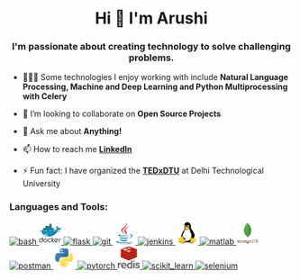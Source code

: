 
<!--
**arushi-08/arushi-08** is a ✨ _special_ ✨ repository because its `README.md` (this file) appears on your GitHub profile.

Here are some ideas to get you started:


# Hi, I'm Arushi 👋 👩🏾‍💻

I'm a Software Developer + Data Scientist who is passionate about creating technology to solve challenging problems. Some technologies I enjoy working with include Natural Language Processing, Machine Learning and Deep Learning.
- 🌱 I’m currently learning Open Source Contribution 
- 👯 I’m looking to collaborate on Open Source Projects
- 💬 Ask me about Anything!
- 📫 How to reach me: [LinkedIn](https://www.linkedin.com/in/arushi--sharma/) 
- ⚡ Fun fact:  **A huge fan of The Office American Sitcom**
-->

<h1 align="center">Hi 👋 I'm Arushi</h1>
<h3 align="center">I'm passionate about creating technology to solve challenging problems.</h3>

- 👩🏻‍💻 Some technologies I enjoy working with include **Natural Language Processing, Machine and Deep Learning and Python Multiprocessing with Celery**

- 🙌 I’m looking to collaborate on **Open Source Projects**

- 💬 Ask me about **Anything!**

- 📫 How to reach me **[LinkedIn](https://www.linkedin.com/in/arushi--sharma/)**

<!-- - 📄 Know all about me on my [Site](https://charming-rabbit-c1f83.netlify.app/) -->

- ⚡ Fun fact: I have organized the **[TEDxDTU](https://www.ted.com/tedx/events/33217)** at Delhi Technological University

<!-- <h3 align="left">Connect with me:</h3>
<p align="left">
<a href="https://instagram.com/arushisharma118" target="blank"><img align="center" src="https://raw.githubusercontent.com/rahuldkjain/github-profile-readme-generator/master/src/images/icons/Social/instagram.svg" alt="arushisharma118" height="30" width="40" /></a>
</p>
 -->
<h3 align="left">Languages and Tools:</h3>
<p align="left"> <a href="https://www.gnu.org/software/bash/" target="_blank"> <img src="https://www.vectorlogo.zone/logos/gnu_bash/gnu_bash-icon.svg" alt="bash" width="40" height="40"/> </a> <a href="https://www.docker.com/" target="_blank"> <img src="https://raw.githubusercontent.com/devicons/devicon/master/icons/docker/docker-original-wordmark.svg" alt="docker" width="40" height="40"/> </a> <a href="https://flask.palletsprojects.com/" target="_blank"> <img src="https://www.vectorlogo.zone/logos/pocoo_flask/pocoo_flask-icon.svg" alt="flask" width="40" height="40"/> </a> <a href="https://git-scm.com/" target="_blank"> <img src="https://www.vectorlogo.zone/logos/git-scm/git-scm-icon.svg" alt="git" width="40" height="40"/> </a> <a href="https://www.java.com" target="_blank"> <img src="https://raw.githubusercontent.com/devicons/devicon/master/icons/java/java-original.svg" alt="java" width="40" height="40"/> </a> <a href="https://www.jenkins.io" target="_blank"> <img src="https://www.vectorlogo.zone/logos/jenkins/jenkins-icon.svg" alt="jenkins" width="40" height="40"/> </a> <a href="https://www.linux.org/" target="_blank"> <img src="https://raw.githubusercontent.com/devicons/devicon/master/icons/linux/linux-original.svg" alt="linux" width="40" height="40"/> </a> <a href="https://www.mathworks.com/" target="_blank"> <img src="https://upload.wikimedia.org/wikipedia/commons/2/21/Matlab_Logo.png" alt="matlab" width="40" height="40"/> </a> <a href="https://www.mongodb.com/" target="_blank"> <img src="https://raw.githubusercontent.com/devicons/devicon/master/icons/mongodb/mongodb-original-wordmark.svg" alt="mongodb" width="40" height="40"/> </a> <a href="https://postman.com" target="_blank"> <img src="https://www.vectorlogo.zone/logos/getpostman/getpostman-icon.svg" alt="postman" width="40" height="40"/> </a> <a href="https://www.python.org" target="_blank"> <img src="https://raw.githubusercontent.com/devicons/devicon/master/icons/python/python-original.svg" alt="python" width="40" height="40"/> </a> <a href="https://pytorch.org/" target="_blank"> <img src="https://www.vectorlogo.zone/logos/pytorch/pytorch-icon.svg" alt="pytorch" width="40" height="40"/> </a> <a href="https://redis.io" target="_blank"> <img src="https://raw.githubusercontent.com/devicons/devicon/master/icons/redis/redis-original-wordmark.svg" alt="redis" width="40" height="40"/> </a> <a href="https://scikit-learn.org/" target="_blank"> <img src="https://upload.wikimedia.org/wikipedia/commons/0/05/Scikit_learn_logo_small.svg" alt="scikit_learn" width="40" height="40"/> </a> <a href="https://www.selenium.dev" target="_blank"> <img src="https://raw.githubusercontent.com/detain/svg-logos/780f25886640cef088af994181646db2f6b1a3f8/svg/selenium-logo.svg" alt="selenium" width="40" height="40"/> </a> </p>

<!--
<p><img align="center" src="https://github-readme-stats.vercel.app/api/top-langs?username=arushi-08&show_icons=true&locale=en&layout=compact" alt="arushi-08" /></p>
-->
